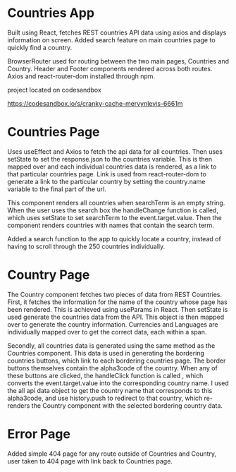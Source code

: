 # Countries App

Built using React, fetches REST countries API data using axios and displays information on screen. Added search feature on main countries page to quickly find a country.

BrowserRouter used for routing between the two main pages, Countries and Country. 
Header and Footer components rendered across both routes.
Axios and react-router-dom installed through npm.

project located on codesandbox

https://codesandbox.io/s/cranky-cache-mervynlevis-6661m


# Countries Page

Uses useEffect and Axios to fetch the api data for all countries. Then uses setState to set the response.json to the countries variable. This is then mapped over and each individual countries data is rendered, as a link to that particular countries page. Link is used from react-router-dom to generate a link to the particular country by setting the country.name variable to the final part of the url.

This component renders all countries when searchTerm is an empty string. When the user uses the search box the handleChange function is called, which uses setState to set searchTerm to the event.target.value. Then the component renders countries with names that contain the search term.

Added a search function to the app to quickly locate a country, instead of having to scroll through the 250 countries individually. 

# Country Page

The Country component fetches two pieces of data from REST Countries.
First, it fetches the information for the name of the country whose page has been rendered. This is achieved using useParams in React. Then setState is used generate the countries data from the API. This object is then mapped over to generate the country information. 
Currencies and Languages are individually mapped over to get the correct data, each within a span.

Secondly, all countries data is generated using the same method as the Countries component.
This data is used in generating the bordering countries buttons, which link to each bordering countries page. The border buttons themselves contain the alpha3code of the country. When any of these buttons are clicked, the handleClick function is called , which converts the event.target.value into the corresponding country name. I used the all api data object to get the country name that corresponds to this alpha3code, and use history.push to redirect to that country, which re-renders the Country component with the selected bordering country data.

# Error Page

Added simple 404 page for any route outside of Countries and Country, user taken to 404 page with link back to Countries page.

